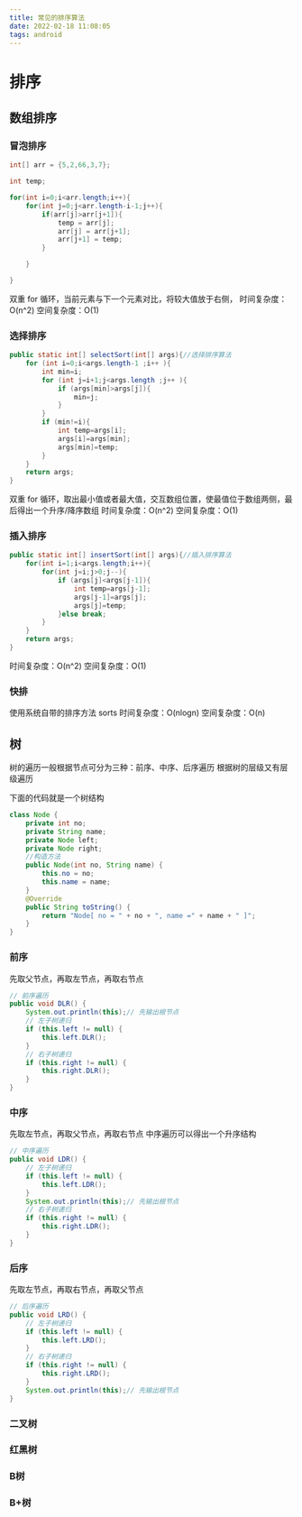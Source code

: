 ```yaml
---
title: 常见的排序算法
date: 2022-02-18 11:08:05
tags: android
---
```


# 排序

## 数组排序

### 冒泡排序

```java
int[] arr = {5,2,66,3,7};

int temp;

for(int i=0;i<arr.length;i++){
    for(int j=0;j<arr.length-i-1;j++){
        if(arr[j]>arr[j+1]){
            temp = arr[j];
            arr[j] = arr[j+1];
            arr[j+1] = temp;
        }

    }

}
```

双重 for 循环，当前元素与下一个元素对比，将较大值放于右侧，
时间复杂度：O(n^2)
空间复杂度：O(1)

### 选择排序

```java
public static int[] selectSort(int[] args){//选择排序算法
    for (int i=0;i<args.length-1 ;i++ ){
        int min=i;
        for (int j=i+1;j<args.length ;j++ ){
            if (args[min]>args[j]){
                min=j;
            }
        }
        if (min!=i){
            int temp=args[i];
            args[i]=args[min];
            args[min]=temp;
        }
    }
    return args;
}
```

双重 for 循环，取出最小值或者最大值，交互数组位置，使最值位于数组两侧，最后得出一个升序/降序数组
时间复杂度：O(n^2)
空间复杂度：O(1)

### 插入排序

```java
public static int[] insertSort(int[] args){//插入排序算法
    for(int i=1;i<args.length;i++){
        for(int j=i;j>0;j--){
            if (args[j]<args[j-1]){
                int temp=args[j-1];
                args[j-1]=args[j];
                args[j]=temp;
            }else break;
        }
    }
    return args;
}
```

时间复杂度：O(n^2)
空间复杂度：O(1)

### 快排

使用系统自带的排序方法 sorts
时间复杂度：O(nlogn)
空间复杂度：O(n)

## 树

树的遍历一般根据节点可分为三种：前序、中序、后序遍历
根据树的层级又有层级遍历

下面的代码就是一个树结构

```java
class Node {
	private int no;
	private String name;
	private Node left;
	private Node right;
	//构造方法
	public Node(int no, String name) {
		this.no = no;
		this.name = name;
	}
	@Override
	public String toString() {
		return "Node[ no = " + no + ", name =" + name + " ]";
	}
}

```

### 前序

先取父节点，再取左节点，再取右节点

```java
// 前序遍历
public void DLR() {
    System.out.println(this);// 先输出根节点
    // 左子树递归
    if (this.left != null) {
        this.left.DLR();
    }
    // 右子树递归
    if (this.right != null) {
        this.right.DLR();
    }
}
```

### 中序

先取左节点，再取父节点，再取右节点
中序遍历可以得出一个升序结构

```java
// 中序遍历
public void LDR() {
    // 左子树递归
    if (this.left != null) {
        this.left.LDR();
    }
    System.out.println(this);// 先输出根节点
    // 右子树递归
    if (this.right != null) {
        this.right.LDR();
    }
}
```

### 后序

先取左节点，再取右节点，再取父节点

```java
// 后序遍历
public void LRD() {
    // 左子树递归
    if (this.left != null) {
        this.left.LRD();
    }
    // 右子树递归
    if (this.right != null) {
        this.right.LRD();
    }
    System.out.println(this);// 先输出根节点
}
```


### 二叉树


### 红黑树

### B树
### B+树

